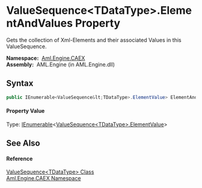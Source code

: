 ValueSequence&lt;TDataType>.ElementAndValues Property
=====================================================
Gets the collection of Xml-Elements and their associated Values in this ValueSequence.

  **Namespace:**  [Aml.Engine.CAEX][1]  
  **Assembly:**  AML.Engine (in AML.Engine.dll)

Syntax
------

```csharp
public IEnumerable<ValueSequence&lt;TDataType>.ElementValue> ElementAndValues { get; }
```

#### Property Value
Type: [IEnumerable][2]&lt;[ValueSequence&lt;TDataType>.ElementValue][3]>

See Also
--------

#### Reference
[ValueSequence&lt;TDataType> Class][4]  
[Aml.Engine.CAEX Namespace][1]  

[1]: ../README.md
[2]: https://docs.microsoft.com/dotnet/api/system.collections.generic.ienumerable-1
[3]: ../ValueSequence_1_ElementValue/README.md
[4]: README.md
[5]: https://www.automationml.org
[6]: ../../icons/logoShade.png
